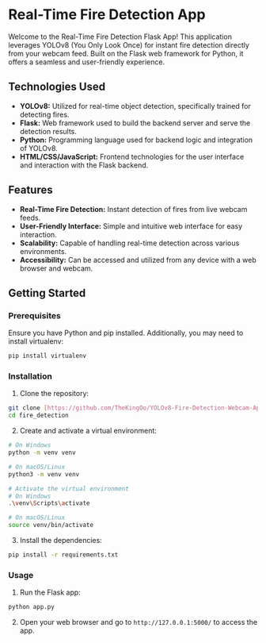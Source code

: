 
# Real-Time Fire Detection App

Welcome to the Real-Time Fire Detection Flask App! This application leverages YOLOv8 (You Only Look Once) for instant fire detection directly from your webcam feed. Built on the Flask web framework for Python, it offers a seamless and user-friendly experience.

## Technologies Used

- **YOLOv8:** Utilized for real-time object detection, specifically trained for detecting fires.
- **Flask:** Web framework used to build the backend server and serve the detection results.
- **Python:** Programming language used for backend logic and integration of YOLOv8.
- **HTML/CSS/JavaScript:** Frontend technologies for the user interface and interaction with the Flask backend.

## Features

- **Real-Time Fire Detection:** Instant detection of fires from live webcam feeds.
- **User-Friendly Interface:** Simple and intuitive web interface for easy interaction.
- **Scalability:** Capable of handling real-time detection across various environments.
- **Accessibility:** Can be accessed and utilized from any device with a web browser and webcam.

## Getting Started

### Prerequisites

Ensure you have Python and pip installed. Additionally, you may need to install virtualenv:

```bash
pip install virtualenv
```

### Installation

1. Clone the repository:

```bash
git clone [https://github.com/TheKingOo/YOLOv8-Fire-Detection-Webcam-App-with-Flask.git](https://github.com/bhavvyayy/Fire-Detection.git)
cd fire_detection
```

2. Create and activate a virtual environment:

```bash
# On Windows
python -m venv venv

# On macOS/Linux
python3 -m venv venv

# Activate the virtual environment
# On Windows
.\venv\Scripts\activate

# On macOS/Linux
source venv/bin/activate
```

3. Install the dependencies:

```bash
pip install -r requirements.txt
```

### Usage

1. Run the Flask app:

```bash
python app.py
```

2. Open your web browser and go to `http://127.0.0.1:5000/` to access the app.

